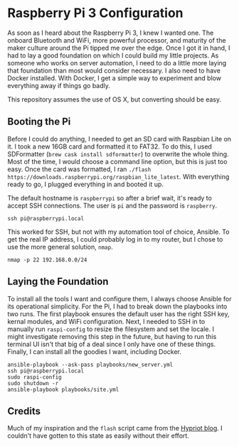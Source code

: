 # Raspberry Pi 3 Configuration

As soon as I heard about the Raspberry Pi 3, I knew I wanted one.
The onboard Bluetooth and WiFi, more powerful processor, and maturity of the maker culture around the Pi tipped me over the edge.
Once I got it in hand, I had to lay a good foundation on which I could build my little projects.
As someone who works on server automation, I need to do a little more laying that foundation than most would consider necessary.
I also need to have Docker installed.
With Docker, I get a simple way to experiment and blow everything away if things go badly.

This repository assumes the use of OS X, but converting should be easy.

## Booting the Pi

Before I could do anything, I needed to get an SD card with Raspbian Lite on it.
I took a new 16GB card and formatted it to FAT32.
To do this, I used SDFormatter (`brew cask install sdformatter`) to overwrite the whole thing.
Most of the time, I would choose a command line option, but this is just too easy.
Once the card was formatted, I ran `./flash https://downloads.raspberrypi.org/raspbian_lite_latest`.
With everything ready to go, I plugged everything in and booted it up.

The default hostname is `raspberrypi` so after a brief wait, it's ready to accept SSH connections.
The user is `pi` and the password is `raspberry`.

```
ssh pi@raspberrypi.local
```

This worked for SSH, but not with my automation tool of choice, Ansible.
To get the real IP address, I could probably log in to my router, but I chose to use the more general solution, `nmap`.

```
nmap -p 22 192.168.0.0/24
```

## Laying the Foundation

To install all the tools I want and configure them, I always choose Ansible for its operational simplicity.
For the Pi, I had to break down the playbooks into two runs.
The first playbook ensures the default user has the right SSH key, kernal modules, and WiFi configuration.
Next, I needed to SSH in to manually run `raspi-config` to resize the filesystem and set the locale.
I might investigate removing this step in the future, but having to run this terminal UI isn't that big of a deal since I only have one of these things.
Finally, I can install all the goodies I want, including Docker.

```
ansible-playbook --ask-pass playbooks/new_server.yml
ssh pi@raspberrypi.local
sudo raspi-config
sudo shutdown -r
ansible-playbook playbooks/site.yml
```

## Credits

Much of my inspiration and the `flash` script came from the [Hypriot blog](http://blog.hypriot.com/post/run-docker-rpi3-with-wifi/).
I couldn't have gotten to this state as easily without their effort.
